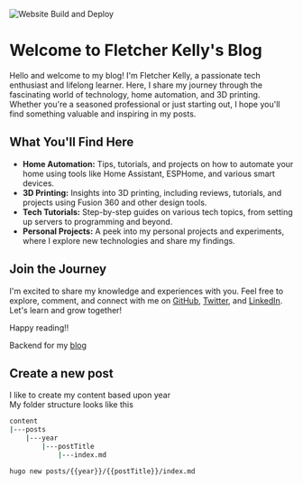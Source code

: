 ![Website Build and Deploy](https://github.com/fskelly/me.fskelly.com/actions/workflows/hugo.yaml/badge.svg)

# Welcome to Fletcher Kelly's Blog

Hello and welcome to my blog! I'm Fletcher Kelly, a passionate tech enthusiast and lifelong learner. Here, I share my journey through the fascinating world of technology, home automation, and 3D printing. Whether you're a seasoned professional or just starting out, I hope you'll find something valuable and inspiring in my posts.

## What You'll Find Here

- **Home Automation:** Tips, tutorials, and projects on how to automate your home using tools like Home Assistant, ESPHome, and various smart devices.
- **3D Printing:** Insights into 3D printing, including reviews, tutorials, and projects using Fusion 360 and other design tools.
- **Tech Tutorials:** Step-by-step guides on various tech topics, from setting up servers to programming and beyond.
- **Personal Projects:** A peek into my personal projects and experiments, where I explore new technologies and share my findings.

## Join the Journey

I'm excited to share my knowledge and experiences with you. Feel free to explore, comment, and connect with me on [GitHub](https://github.com/fskelly), [Twitter](https://twitter.com/fskelly), and [LinkedIn](https://www.linkedin.com/in/fletcherkelly). Let's learn and grow together!

Happy reading!!  

Backend for my [blog](https://me.fskelly.com/)

## Create a new post

I like to create my content based upon year  
My folder structure looks like this

```bash
content
|---posts
    |---year
        |---postTitle
            |---index.md
```

```bash
hugo new posts/{{year}}/{{postTitle}}/index.md
```
